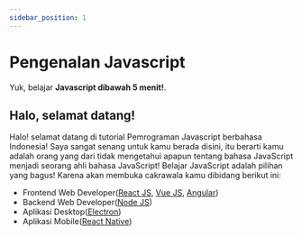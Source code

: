 ```yaml
---
sidebar_position: 1
---
```


# Pengenalan Javascript

Yuk, belajar **Javascript dibawah 5 menit!**.

## Halo, selamat datang&#33;

Halo! selamat datang di tutorial Pemrograman Javascript berbahasa Indonesia!
Saya sangat senang untuk kamu berada disini, itu berarti kamu adalah orang yang dari tidak mengetahui apapun tentang bahasa JavaScript menjadi seorang ahli bahasa JavaScript!
Belajar JavaScript adalah pilihan yang bagus! Karena akan membuka cakrawala kamu dibidang berikut ini:

- Frontend Web Developer([React JS](https://reactjs.org/), [Vue JS](https://vuejs.org/), [Angular](https://angular.io/))
- Backend Web Developer([Node JS](https://nodejs.org/en/))
- Aplikasi Desktop([Electron](https://www.electronjs.org/))
- Aplikasi Mobile([React Native](https://reactnative.dev/))
